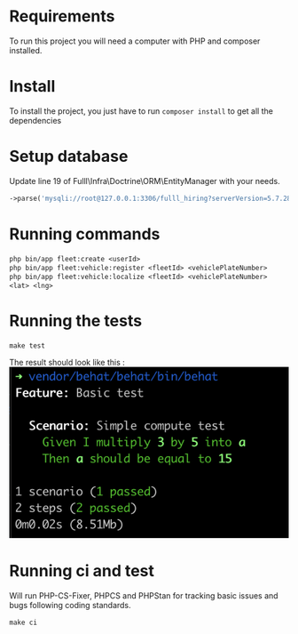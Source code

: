 # Requirements
To run this project you will need a computer with PHP and composer installed.

# Install
To install the project, you just have to run `composer install` to get all the dependencies

# Setup database
Update line 19 of Fulll\Infra\Doctrine\ORM\EntityManager with your needs.
```php
->parse('mysqli://root@127.0.0.1:3306/fulll_hiring?serverVersion=5.7.28')
```

# Running commands
```shell
php bin/app fleet:create <userId> 
php bin/app fleet:vehicle:register <fleetId> <vehiclePlateNumber>
php bin/app fleet:vehicle:localize <fleetId> <vehiclePlateNumber> <lat> <lng> 
```

# Running the tests
```shell
make test
```
The result should look like this :
![behat.png](behat.png)


# Running ci and test
Will run PHP-CS-Fixer, PHPCS and PHPStan for tracking basic issues and bugs following coding standards.
```shell
make ci
```
